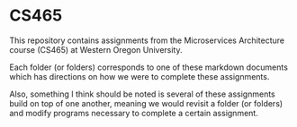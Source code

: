 # CS465

This repository contains assignments from the Microservices Architecture course (CS465) at Western Oregon University.

Each folder (or folders) corresponds to one of these markdown documents which has directions on how we were to complete these assignments.

Also, something I think should be noted is several of these assignments build on top of one another, meaning we would revisit a folder (or folders) and modify programs necessary to complete a certain assignment.
